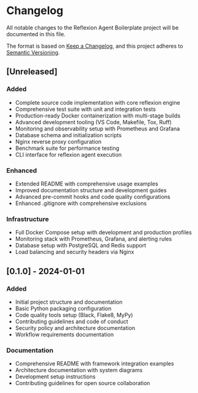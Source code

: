 # Changelog

All notable changes to the Reflexion Agent Boilerplate project will be documented in this file.

The format is based on [Keep a Changelog](https://keepachangelog.com/en/1.0.0/),
and this project adheres to [Semantic Versioning](https://semver.org/spec/v2.0.0.html).

## [Unreleased]

### Added
- Complete source code implementation with core reflexion engine
- Comprehensive test suite with unit and integration tests  
- Production-ready Docker containerization with multi-stage builds
- Advanced development tooling (VS Code, Makefile, Tox, Ruff)
- Monitoring and observability setup with Prometheus and Grafana
- Database schema and initialization scripts
- Nginx reverse proxy configuration
- Benchmark suite for performance testing
- CLI interface for reflexion agent execution

### Enhanced
- Extended README with comprehensive usage examples
- Improved documentation structure and development guides
- Advanced pre-commit hooks and code quality configurations
- Enhanced .gitignore with comprehensive exclusions

### Infrastructure
- Full Docker Compose setup with development and production profiles
- Monitoring stack with Prometheus, Grafana, and alerting rules
- Database setup with PostgreSQL and Redis support
- Load balancing and security headers via Nginx

## [0.1.0] - 2024-01-01

### Added
- Initial project structure and documentation
- Basic Python packaging configuration
- Code quality tools setup (Black, Flake8, MyPy)
- Contributing guidelines and code of conduct
- Security policy and architecture documentation
- Workflow requirements documentation

### Documentation
- Comprehensive README with framework integration examples
- Architecture documentation with system diagrams
- Development setup instructions
- Contributing guidelines for open source collaboration